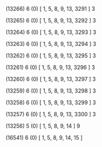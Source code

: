 (13266) 6 (0) [ 1, 5, 8, 9, 13, 3291 ] 3 


(13265) 6 (0) [ 1, 5, 8, 9, 13, 3292 ] 3 


(13264) 6 (0) [ 1, 5, 8, 9, 13, 3293 ] 3 


(13263) 6 (0) [ 1, 5, 8, 9, 13, 3294 ] 3 


(13262) 6 (0) [ 1, 5, 8, 9, 13, 3295 ] 3 


(13261) 6 (0) [ 1, 5, 8, 9, 13, 3296 ] 3 


(13260) 6 (0) [ 1, 5, 8, 9, 13, 3297 ] 3 


(13259) 6 (0) [ 1, 5, 8, 9, 13, 3298 ] 3 


(13258) 6 (0) [ 1, 5, 8, 9, 13, 3299 ] 3 


(13257) 6 (0) [ 1, 5, 8, 9, 13, 3300 ] 3 


(13256) 5 (0) [ 1, 5, 8, 9, 14 ] 9 


(16541) 6 (0) [ 1, 5, 8, 9, 14, 15 ]  

